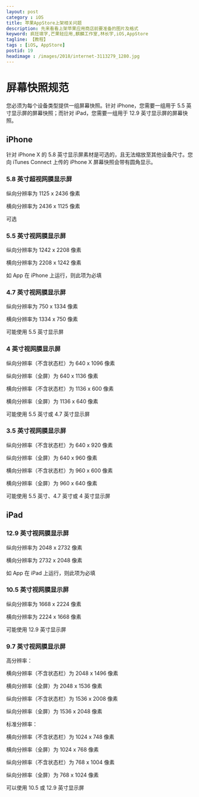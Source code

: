 ```yaml
---
layout: post
category : iOS
title: 苹果AppStore上架相关问题
description: 先来看看上架苹果应用商店前要准备的图片及格式
keyword: 疯狂填字,芒果轻应用,麒麟工作室,林长宇,iOS,AppStore
tagline: 【教程】
tags : [iOS, AppStore]
postid: 19
headimage : /images/2018/internet-3113279_1280.jpg
---
```


# 屏幕快照规范

您必须为每个设备类型提供一组屏幕快照。针对 iPhone，您需要一组用于 5.5 英寸显示屏的屏幕快照；而针对 iPad，您需要一组用于 12.9 英寸显示屏的屏幕快照。

## iPhone
针对 iPhone X 的 5.8 英寸显示屏素材是可选的，且无法缩放至其他设备尺寸。您向 iTunes Connect 上传的 iPhone X 屏幕快照会带有圆角显示。

### 5.8 英寸超视网膜显示屏

纵向分辨率为 1125 x 2436 像素

横向分辨率为 2436 x 1125 像素

可选

### 5.5 英寸视网膜显示屏

纵向分辨率为 1242 x 2208 像素

横向分辨率为 2208 x 1242 像素

如 App 在 iPhone 上运行，则此项为必填

### 4.7 英寸视网膜显示屏

纵向分辨率为 750 x 1334 像素

横向分辨率为 1334 x 750 像素

可能使用 5.5 英寸显示屏

### 4 英寸视网膜显示屏

纵向分辨率（不含状态栏）为 640 x 1096 像素

纵向分辨率（全屏）为 640 x 1136 像素

横向分辨率（不含状态栏）为 1136 x 600 像素

横向分辨率（全屏）为 1136 x 640 像素

可能使用 5.5 英寸或 4.7 英寸显示屏

### 3.5 英寸视网膜显示屏

纵向分辨率（不含状态栏）为 640 x 920 像素

纵向分辨率（全屏）为 640 x 960 像素

横向分辨率（不含状态栏）为 960 x 600 像素

横向分辨率（全屏）为 960 x 640 像素

可能使用 5.5 英寸、4.7 英寸或 4 英寸显示屏

## iPad

### 12.9 英寸视网膜显示屏

纵向分辨率为 2048 x 2732 像素

横向分辨率为 2732 x 2048 像素

如 App 在 iPad 上运行，则此项为必填

### 10.5 英寸视网膜显示屏

纵向分辨率为 1668 x 2224 像素

横向分辨率为 2224 x 1668 像素

可能使用 12.9 英寸显示屏

### 9.7 英寸视网膜显示屏

高分辨率：

横向分辨率（不含状态栏）为 2048 x 1496 像素

横向分辨率（全屏）为 2048 x 1536 像素

纵向分辨率（不含状态栏）为 1536 x 2008 像素

纵向分辨率（全屏）为 1536 x 2048 像素

标准分辨率：

横向分辨率（不含状态栏）为 1024 x 748 像素

横向分辨率（全屏）为 1024 x 768 像素

纵向分辨率（不含状态栏）为 768 x 1004 像素

纵向分辨率（全屏）为 768 x 1024 像素

可以使用 10.5 或 12.9 英寸显示屏
